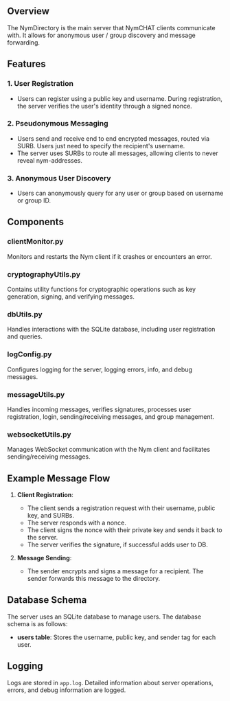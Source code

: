 
## Overview

The NymDirectory is the main server that NymCHAT clients communicate with. It allows for anonymous user / group discovery and message forwarding. 

## Features

### 1. User Registration
   - Users can register using a public key and username. During registration, the server verifies the user's identity through a signed nonce.
   
### 2. Pseudonymous Messaging
   - Users send and receive end to end encrypted messages, routed via SURB. Users just need to specify the recipient's username. 
   - The server uses SURBs to route all messages, allowing clients to never reveal nym-addresses.

### 3. Anonymous User Discovery
   - Users can anonymously query for any user or group based on username or group ID. 

## Components

### clientMonitor.py
Monitors and restarts the Nym client if it crashes or encounters an error.

### cryptographyUtils.py
Contains utility functions for cryptographic operations such as key generation, signing, and verifying messages.

### dbUtils.py
Handles interactions with the SQLite database, including user registration and queries.

### logConfig.py
Configures logging for the server, logging errors, info, and debug messages.

### messageUtils.py
Handles incoming messages, verifies signatures, processes user registration, login, sending/receiving messages, and group management.

### websocketUtils.py
Manages WebSocket communication with the Nym client and facilitates sending/receiving messages.

## Example Message Flow
1. **Client Registration**:
    - The client sends a registration request with their username, public key, and SURBs.
    - The server responds with a nonce.
    - The client signs the nonce with their private key and sends it back to the server.
    - The server verifies the signature, if successful adds user to DB. 

2. **Message Sending**:
    - The sender encrypts and signs a message for a recipient. The sender forwards this message to the directory. 

## Database Schema
The server uses an SQLite database to manage users. The database schema is as follows:

- **users table**: Stores the username, public key, and sender tag for each user.
## Logging
Logs are stored in `app.log`. Detailed information about server operations, errors, and debug information are logged.

